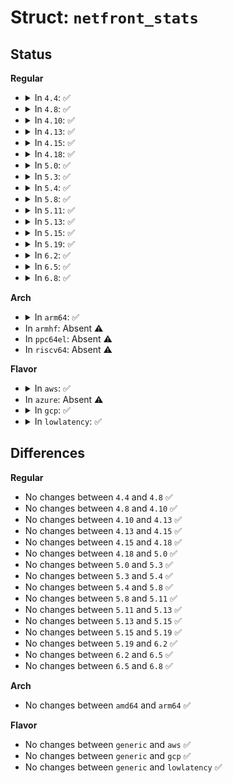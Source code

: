 # Struct: <code>netfront_stats</code>

## Status
<b>Regular</b>
<ul>
<li>
<details>
<summary>In <code>4.4</code>: ✅</summary>

```c
struct netfront_stats {
    u64 packets;
    u64 bytes;
    struct u64_stats_sync syncp;
};
```
</details>
</li>
<li>
<details>
<summary>In <code>4.8</code>: ✅</summary>

```c
struct netfront_stats {
    u64 packets;
    u64 bytes;
    struct u64_stats_sync syncp;
};
```
</details>
</li>
<li>
<details>
<summary>In <code>4.10</code>: ✅</summary>

```c
struct netfront_stats {
    u64 packets;
    u64 bytes;
    struct u64_stats_sync syncp;
};
```
</details>
</li>
<li>
<details>
<summary>In <code>4.13</code>: ✅</summary>

```c
struct netfront_stats {
    u64 packets;
    u64 bytes;
    struct u64_stats_sync syncp;
};
```
</details>
</li>
<li>
<details>
<summary>In <code>4.15</code>: ✅</summary>

```c
struct netfront_stats {
    u64 packets;
    u64 bytes;
    struct u64_stats_sync syncp;
};
```
</details>
</li>
<li>
<details>
<summary>In <code>4.18</code>: ✅</summary>

```c
struct netfront_stats {
    u64 packets;
    u64 bytes;
    struct u64_stats_sync syncp;
};
```
</details>
</li>
<li>
<details>
<summary>In <code>5.0</code>: ✅</summary>

```c
struct netfront_stats {
    u64 packets;
    u64 bytes;
    struct u64_stats_sync syncp;
};
```
</details>
</li>
<li>
<details>
<summary>In <code>5.3</code>: ✅</summary>

```c
struct netfront_stats {
    u64 packets;
    u64 bytes;
    struct u64_stats_sync syncp;
};
```
</details>
</li>
<li>
<details>
<summary>In <code>5.4</code>: ✅</summary>

```c
struct netfront_stats {
    u64 packets;
    u64 bytes;
    struct u64_stats_sync syncp;
};
```
</details>
</li>
<li>
<details>
<summary>In <code>5.8</code>: ✅</summary>

```c
struct netfront_stats {
    u64 packets;
    u64 bytes;
    struct u64_stats_sync syncp;
};
```
</details>
</li>
<li>
<details>
<summary>In <code>5.11</code>: ✅</summary>

```c
struct netfront_stats {
    u64 packets;
    u64 bytes;
    struct u64_stats_sync syncp;
};
```
</details>
</li>
<li>
<details>
<summary>In <code>5.13</code>: ✅</summary>

```c
struct netfront_stats {
    u64 packets;
    u64 bytes;
    struct u64_stats_sync syncp;
};
```
</details>
</li>
<li>
<details>
<summary>In <code>5.15</code>: ✅</summary>

```c
struct netfront_stats {
    u64 packets;
    u64 bytes;
    struct u64_stats_sync syncp;
};
```
</details>
</li>
<li>
<details>
<summary>In <code>5.19</code>: ✅</summary>

```c
struct netfront_stats {
    u64 packets;
    u64 bytes;
    struct u64_stats_sync syncp;
};
```
</details>
</li>
<li>
<details>
<summary>In <code>6.2</code>: ✅</summary>

```c
struct netfront_stats {
    u64 packets;
    u64 bytes;
    struct u64_stats_sync syncp;
};
```
</details>
</li>
<li>
<details>
<summary>In <code>6.5</code>: ✅</summary>

```c
struct netfront_stats {
    u64 packets;
    u64 bytes;
    struct u64_stats_sync syncp;
};
```
</details>
</li>
<li>
<details>
<summary>In <code>6.8</code>: ✅</summary>

```c
struct netfront_stats {
    u64 packets;
    u64 bytes;
    struct u64_stats_sync syncp;
};
```
</details>
</li>
</ul>
<b>Arch</b>
<ul>
<li>
<details>
<summary>In <code>arm64</code>: ✅</summary>

```c
struct netfront_stats {
    u64 packets;
    u64 bytes;
    struct u64_stats_sync syncp;
};
```
</details>
</li>
<li>
In <code>armhf</code>: Absent ⚠️
</li>
<li>
In <code>ppc64el</code>: Absent ⚠️
</li>
<li>
In <code>riscv64</code>: Absent ⚠️
</li>
</ul>
<b>Flavor</b>
<ul>
<li>
<details>
<summary>In <code>aws</code>: ✅</summary>

```c
struct netfront_stats {
    u64 packets;
    u64 bytes;
    struct u64_stats_sync syncp;
};
```
</details>
</li>
<li>
In <code>azure</code>: Absent ⚠️
</li>
<li>
<details>
<summary>In <code>gcp</code>: ✅</summary>

```c
struct netfront_stats {
    u64 packets;
    u64 bytes;
    struct u64_stats_sync syncp;
};
```
</details>
</li>
<li>
<details>
<summary>In <code>lowlatency</code>: ✅</summary>

```c
struct netfront_stats {
    u64 packets;
    u64 bytes;
    struct u64_stats_sync syncp;
};
```
</details>
</li>
</ul>

## Differences
<b>Regular</b>
<ul>
<li>
No changes between <code>4.4</code> and <code>4.8</code> ✅
</li>
<li>
No changes between <code>4.8</code> and <code>4.10</code> ✅
</li>
<li>
No changes between <code>4.10</code> and <code>4.13</code> ✅
</li>
<li>
No changes between <code>4.13</code> and <code>4.15</code> ✅
</li>
<li>
No changes between <code>4.15</code> and <code>4.18</code> ✅
</li>
<li>
No changes between <code>4.18</code> and <code>5.0</code> ✅
</li>
<li>
No changes between <code>5.0</code> and <code>5.3</code> ✅
</li>
<li>
No changes between <code>5.3</code> and <code>5.4</code> ✅
</li>
<li>
No changes between <code>5.4</code> and <code>5.8</code> ✅
</li>
<li>
No changes between <code>5.8</code> and <code>5.11</code> ✅
</li>
<li>
No changes between <code>5.11</code> and <code>5.13</code> ✅
</li>
<li>
No changes between <code>5.13</code> and <code>5.15</code> ✅
</li>
<li>
No changes between <code>5.15</code> and <code>5.19</code> ✅
</li>
<li>
No changes between <code>5.19</code> and <code>6.2</code> ✅
</li>
<li>
No changes between <code>6.2</code> and <code>6.5</code> ✅
</li>
<li>
No changes between <code>6.5</code> and <code>6.8</code> ✅
</li>
</ul>
<b>Arch</b>
<ul>
<li>
No changes between <code>amd64</code> and <code>arm64</code> ✅
</li>
</ul>
<b>Flavor</b>
<ul>
<li>
No changes between <code>generic</code> and <code>aws</code> ✅
</li>
<li>
No changes between <code>generic</code> and <code>gcp</code> ✅
</li>
<li>
No changes between <code>generic</code> and <code>lowlatency</code> ✅
</li>
</ul>
